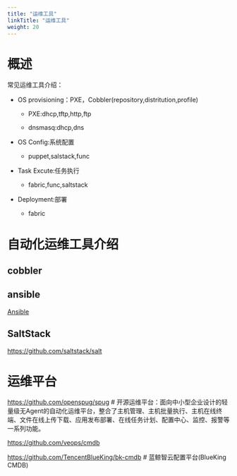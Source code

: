 ```yaml
---
title: "运维工具"
linkTitle: "运维工具"
weight: 20
---
```


# 概述

常见运维工具介绍：

- OS provisioning：PXE，Cobbler(repository,distritution,profile)

  - PXE:dhcp,tftp,http,ftp

  - dnsmasq:dhcp,dns

- OS Config:系统配置

  - puppet,salstack,func

- Task Excute:任务执行

  - fabric,func,saltstack

- Deployment:部署

  - fabric

# 自动化运维工具介绍

## cobbler

## ansible

[Ansible](/docs/9.运维/Ansible/Ansible.md)

## SaltStack

https://github.com/saltstack/salt

# 运维平台

https://github.com/openspug/spug # 开源运维平台：面向中小型企业设计的轻量级无Agent的自动化运维平台，整合了主机管理、主机批量执行、主机在线终端、文件在线上传下载、应用发布部署、在线任务计划、配置中心、监控、报警等一系列功能。

https://github.com/veops/cmdb

https://github.com/TencentBlueKing/bk-cmdb # 蓝鲸智云配置平台(BlueKing CMDB)


